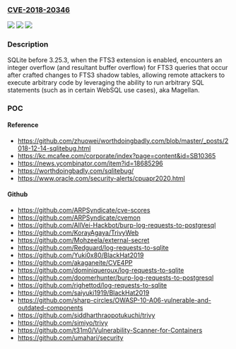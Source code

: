 ### [CVE-2018-20346](https://cve.mitre.org/cgi-bin/cvename.cgi?name=CVE-2018-20346)
![](https://img.shields.io/static/v1?label=Product&message=n%2Fa&color=blue)
![](https://img.shields.io/static/v1?label=Version&message=n%2Fa%20&color=brightgreen)
![](https://img.shields.io/static/v1?label=Vulnerability&message=n%2Fa&color=brightgreen)

### Description

SQLite before 3.25.3, when the FTS3 extension is enabled, encounters an integer overflow (and resultant buffer overflow) for FTS3 queries that occur after crafted changes to FTS3 shadow tables, allowing remote attackers to execute arbitrary code by leveraging the ability to run arbitrary SQL statements (such as in certain WebSQL use cases), aka Magellan.

### POC

#### Reference
- https://github.com/zhuowei/worthdoingbadly.com/blob/master/_posts/2018-12-14-sqlitebug.html
- https://kc.mcafee.com/corporate/index?page=content&id=SB10365
- https://news.ycombinator.com/item?id=18685296
- https://worthdoingbadly.com/sqlitebug/
- https://www.oracle.com/security-alerts/cpuapr2020.html

#### Github
- https://github.com/ARPSyndicate/cve-scores
- https://github.com/ARPSyndicate/cvemon
- https://github.com/AllVei-Hackbot/burp-log-requests-to-postgresql
- https://github.com/KorayAgaya/TrivyWeb
- https://github.com/Mohzeela/external-secret
- https://github.com/Redguard/log-requests-to-sqlite
- https://github.com/Yuki0x80/BlackHat2019
- https://github.com/akaganeite/CVE4PP
- https://github.com/dominiqueroux/log-requests-to-sqlite
- https://github.com/doomerhunter/burp-log-requests-to-postgresql
- https://github.com/righettod/log-requests-to-sqlite
- https://github.com/saiyuki1919/BlackHat2019
- https://github.com/sharp-circles/OWASP-10-A06-vulnerable-and-outdated-components
- https://github.com/siddharthraopotukuchi/trivy
- https://github.com/simiyo/trivy
- https://github.com/t31m0/Vulnerability-Scanner-for-Containers
- https://github.com/umahari/security

